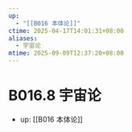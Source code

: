 ```yaml
---
up:
  - "[[B016 本体论]]"
ctime: 2025-04-17T14:01:31+08:00
aliases:
  - 宇宙论
mtime: 2025-09-09T12:37:20+08:00
---
```


# B016.8 宇宙论

- up: [[B016 本体论]]
